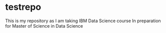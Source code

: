 # testrepo
This is my repository as I am taking IBM Data Science course
In preparation for Master of Science in Data Science

